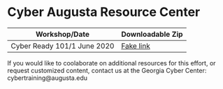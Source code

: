 Cyber Augusta Resource Center
=============================

| Workshop/Date               | Downloadable Zip                                         |
|-----------------------------|----------------------------------------------------------|
| Cyber Ready 101/1 June 2020 | [Fake link](https://www.youtube.com/watch?v=ZdQweZuxR3E) |

If you would like to coolaborate on additional resources for this effort, or
request customized content, contact us at the Georgia Cyber Center:
cybertraining\@augusta.edu
